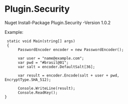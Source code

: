 # Plugin.Security

Nuget Install-Package Plugin.Security -Version 1.0.2

Example:

```
 static void Main(string[] args)
 {
      PasswordEncoder encoder = new PasswordEncoder();

      var user = "name@example.com";
      var pwd = "#brasil@01";
      var salt = encoder.DefaultSalt[36];

      var result = encoder.Encode(salt + user + pwd, EncryptType.SHA_512);

      Console.WriteLine(result);            
      Console.ReadKey();
}
 
```

